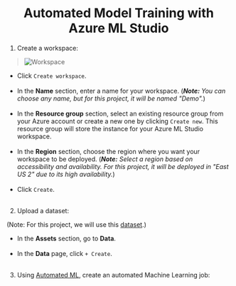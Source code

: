 <div align="center">
  <h1>Automated Model Training with Azure ML Studio</h1>
</div>

1. Create a workspace:

> ![Workspace](https://github.com/m3mentomor1/Automated-Model-Training_with_Azure-ML-Studio/assets/95956735/efce2078-305c-49b5-acf6-219346e1dcd2)

- Click ``Create workspace``.<br><br>
- In the **Name** section, enter a name for your workspace. (***Note:** You can choose any name, but for this project, it will be named "Demo".*)<br><br>
- In the **Resource group** section, select an existing resource group from your Azure account or create a new one by clicking ``Create new``. This resource group will store the instance for your Azure ML Studio workspace.<br><br>
- In the **Region** section, choose the region where you want your workspace to be deployed. (***Note:** Select a region based on accessibility and availability. For this project, it will be deployed in "East US 2" due to its high availability.*)<br><br>
- Click ``Create``.<br><br>

2. Upload a dataset:


(Note: For this project, we will use this [dataset]().)

- In the **Assets** section, go to **Data**.<br><br>
- In the **Data** page, click ``+ Create``.<br><br>


3. Using [Automated ML](https://learn.microsoft.com/en-us/azure/machine-learning/concept-automated-ml?view=azureml-api-2), create an automated Machine Learning job: 


 


 







